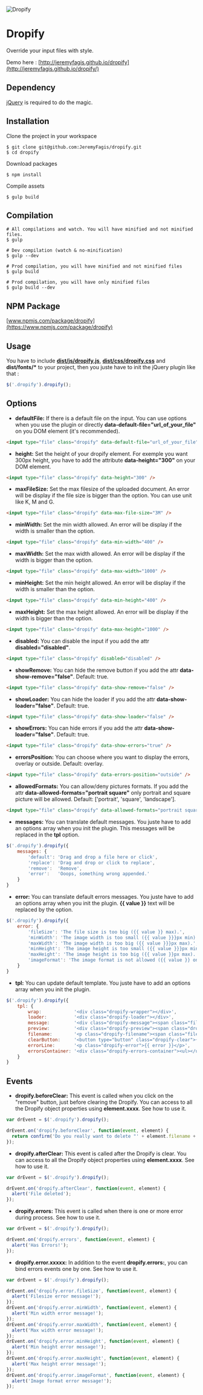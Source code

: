 ![Dropify](src/images/cover.jpg)

# Dropify

Override your input files with style.

Demo here : [http://jeremyfagis.github.io/dropify](http://jeremyfagis.github.io/dropify/)

## Dependency

[jQuery](https://github.com/jquery/jquery) is required to do the magic.

## Installation

Clone the project in your workspace

    $ git clone git@github.com:JeremyFagis/dropify.git
    $ cd dropify

Download packages

    $ npm install

Compile assets

    $ gulp build

## Compilation

    # All compilations and watch. You will have minified and not minified files.
    $ gulp

    # Dev compilation (watch & no-minification)
    $ gulp --dev

    # Prod compilation, you will have minified and not minified files
    $ gulp build

    # Prod compilation, you will have only minified files
    $ gulp build --dev

## NPM Package

[www.npmjs.com/package/dropify](https://www.npmjs.com/package/dropify)

## Usage

You have to include **[dist/js/dropify.js](dist/js/dropify.js)**, **[dist/css/dropify.css](dist/css/dropify.css)** and **dist/fonts/\*** to your project, then you juste have to init the jQuery plugin like that :

```javascript
$('.dropify').dropify();
```

## Options

* **defaultFile:** If there is a default file on the input. You can use options when you use the plugin or directly **data-default-file="url_of_your_file"** on you DOM element (it's recommended).

```html
<input type="file" class="dropify" data-default-file="url_of_your_file" />
```

* **height:** Set the height of your dropify element. For exemple you want 300px height, you have to add the attribute **data-height="300"** on your DOM element.

```html
<input type="file" class="dropify" data-height="300" />
```

* **maxFileSize:** Set the max filesize of the uploaded document. An error will be display if the file size is bigger than the option. You can use unit like K, M and G.

```html
<input type="file" class="dropify" data-max-file-size="3M" />
```

* **minWidth:** Set the min width allowed. An error will be display if the width is smaller than the option.

```html
<input type="file" class="dropify" data-min-width="400" />
```

* **maxWidth:** Set the max width allowed. An error will be display if the width is bigger than the option.

```html
<input type="file" class="dropify" data-max-width="1000" />
```

* **minHeight:** Set the min height allowed. An error will be display if the width is smaller than the option.

```html
<input type="file" class="dropify" data-min-height="400" />
```

* **maxHeight:** Set the max height allowed. An error will be display if the width is bigger than the option.

```html
<input type="file" class="dropify" data-max-height="1000" />
```

* **disabled:** You can disable the input if you add the attr **disabled="disabled"**.

```html
<input type="file" class="dropify" disabled="disabled" />
```

* **showRemove:** You can hide the remove button if you add the attr **data-show-remove="false"**. Default: true.

```html
<input type="file" class="dropify" data-show-remove="false" />
```

* **showLoader:** You can hide the loader if you add the attr **data-show-loader="false"**. Default: true.

```html
<input type="file" class="dropify" data-show-loader="false" />
```

* **showErrors:** You can hide errors if you add the attr **data-show-loader="false"**. Default: true.

```html
<input type="file" class="dropify" data-show-errors="true" />
```

* **errorsPosition:** You can choose where you want to display the errors, overlay or outside. Default: overlay.

```html
<input type="file" class="dropify" data-errors-position="outside" />
```

* **allowedFormats:** You can allow/deny pictures formats. If you add the attr **data-allowed-formats="portrait square"** only portrait and square picture will be allowed. Default: ['portrait', 'square', 'landscape'].

```html
<input type="file" class="dropify" data-allowed-formats="portrait square" />
```

* **messages:** You can translate default messages. You juste have to add an options array when you init the plugin. This messages will be replaced in the **tpl** option.

```javascript
$('.dropify').dropify({
    messages: {
        'default': 'Drag and drop a file here or click',
        'replace': 'Drag and drop or click to replace',
        'remove':  'Remove',
        'error':   'Ooops, something wrong appended.'
    }
}
```

* **error:** You can translate default errors messages. You juste have to add an options array when you init the plugin. **{{ value }}** text will be replaced by the option.

```javascript
$('.dropify').dropify({
    error: {
        'fileSize': 'The file size is too big ({{ value }} max).',
        'minWidth': 'The image width is too small ({{ value }}}px min).',
        'maxWidth': 'The image width is too big ({{ value }}}px max).',
        'minHeight': 'The image height is too small ({{ value }}}px min).',
        'maxHeight': 'The image height is too big ({{ value }}px max).',
        'imageFormat': 'The image format is not allowed ({{ value }} only).'
    }
}
```

* **tpl:** You can update default template. You juste have to add an options array when you init the plugin.

```javascript
$('.dropify').dropify({
    tpl: {
        wrap:            '<div class="dropify-wrapper"></div>',
        loader:          '<div class="dropify-loader"></div>',
        message:         '<div class="dropify-message"><span class="file-icon" /> <p>{{ default }}</p></div>',
        preview:         '<div class="dropify-preview"><span class="dropify-render"></span><div class="dropify-infos"><div class="dropify-infos-inner"><p class="dropify-infos-message">{{ replace }}</p></div></div></div>',
        filename:        '<p class="dropify-filename"><span class="file-icon"></span> <span class="dropify-filename-inner"></span></p>',
        clearButton:     '<button type="button" class="dropify-clear">{{ remove }}</button>',
        errorLine:       '<p class="dropify-error">{{ error }}</p>',
        errorsContainer: '<div class="dropify-errors-container"><ul></ul></div>'
    }
}
```

## Events

* **dropify.beforeClear:** This event is called when you click on the "remove" button, just before clearing the Dropify. You can access to all the Dropify object properties using **element.xxxx**. See how to use it.

```javascript
var drEvent = $('.dropify').dropify();

drEvent.on('dropify.beforeClear', function(event, element) {
  return confirm('Do you really want to delete "' + element.filename + '" ?');
});
```

* **dropify.afterClear:** This event is called after the Dropify is clear. You can access to all the Dropify object properties using **element.xxxx**. See how to use it.

```javascript
var drEvent = $('.dropify').dropify();

drEvent.on('dropify.afterClear', function(event, element) {
  alert('File deleted');
});
```

* **dropify.errors:** This event is called when there is one or more error during process. See how to use it.

```javascript
var drEvent = $('.dropify').dropify();

drEvent.on('dropify.errors', function(event, element) {
  alert('Has Errors!');
});
```

* **dropify.error.xxxxx:** In addition to the event **dropify.errors:**, you can bind errors events one by one. See how to use it.

```javascript
var drEvent = $('.dropify').dropify();

drEvent.on('dropify.error.fileSize', function(event, element) {
  alert('Filesize error message!');
});
drEvent.on('dropify.error.minWidth', function(event, element) {
  alert('Min width error message!');
});
drEvent.on('dropify.error.maxWidth', function(event, element) {
  alert('Max width error message!');
});
drEvent.on('dropify.error.minHeight', function(event, element) {
  alert('Min height error message!');
});
drEvent.on('dropify.error.maxHeight', function(event, element) {
  alert('Max height error message!');
});
drEvent.on('dropify.error.imageFormat', function(event, element) {
  alert('Image format error message!');
});
```

